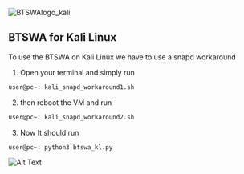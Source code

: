![BTSWAlogo_kali](https://github.com/user-attachments/assets/7a387f55-2983-4b47-b9ce-afd87bd29ba0)



## BTSWA for Kali Linux






To use the BTSWA on Kali Linux we have to use a snapd workaround


1. Open your terminal and simply run 

```sh
user@pc~: kali_snapd_workaround1.sh
```
2. then reboot the VM and run 
```sh
user@pc~: kali_snapd_workaround2.sh
```

3. Now It should run
```sh
user@pc~: python3 btswa_kl.py
```




![Alt Text](https://media1.tenor.com/m/tZ2Xd8LqAnMAAAAd/typing-fast.gif)
